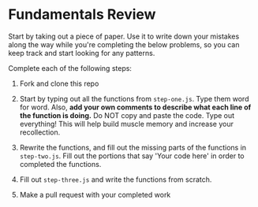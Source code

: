 # Fundamentals Review
Start by taking out a piece of paper. Use it to write down your mistakes along the way while you're completing the below problems, so you can keep track and start looking for any patterns.

Complete each of the following steps:

1. Fork and clone this repo

1. Start by typing out all the functions from `step-one.js`. Type them word for word. Also, **add your own comments to describe what each line of the function is doing.** Do NOT copy and paste the code. Type out everything! This will help build muscle memory and increase your recollection.

1. Rewrite the functions, and fill out the missing parts of the functions in `step-two.js`. Fill out the portions that say 'Your code here' in order to completed the functions.

1. Fill out `step-three.js` and write the functions from scratch.

1. Make a pull request with your completed work
